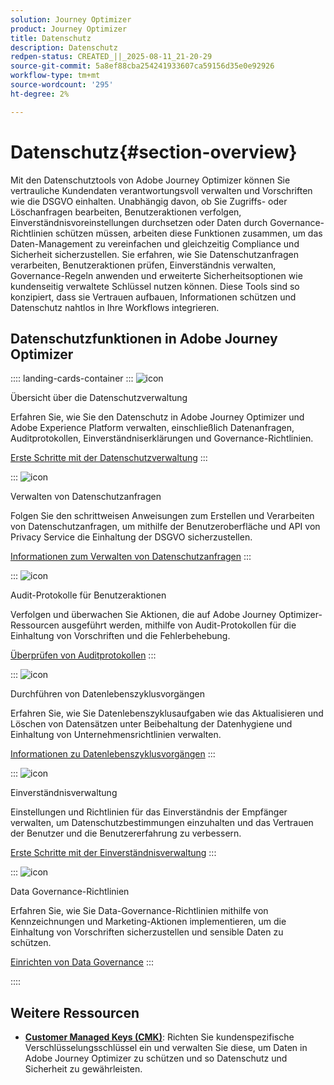 ```yaml
---
solution: Journey Optimizer
product: Journey Optimizer
title: Datenschutz
description: Datenschutz
redpen-status: CREATED_||_2025-08-11_21-20-29
source-git-commit: 5a8ef88cba254241933607ca59156d35e0e92926
workflow-type: tm+mt
source-wordcount: '295'
ht-degree: 2%

---
```



# Datenschutz{#section-overview}

Mit den Datenschutztools von Adobe Journey Optimizer können Sie vertrauliche Kundendaten verantwortungsvoll verwalten und Vorschriften wie die DSGVO einhalten. Unabhängig davon, ob Sie Zugriffs- oder Löschanfragen bearbeiten, Benutzeraktionen verfolgen, Einverständnisvoreinstellungen durchsetzen oder Daten durch Governance-Richtlinien schützen müssen, arbeiten diese Funktionen zusammen, um das Daten-Management zu vereinfachen und gleichzeitig Compliance und Sicherheit sicherzustellen. Sie erfahren, wie Sie Datenschutzanfragen verarbeiten, Benutzeraktionen prüfen, Einverständnis verwalten, Governance-Regeln anwenden und erweiterte Sicherheitsoptionen wie kundenseitig verwaltete Schlüssel nutzen können. Diese Tools sind so konzipiert, dass sie Vertrauen aufbauen, Informationen schützen und Datenschutz nahtlos in Ihre Workflows integrieren.

## Datenschutzfunktionen in Adobe Journey Optimizer

:::: landing-cards-container
:::
![icon](https://cdn.experienceleague.adobe.com/icons/book.svg)

Übersicht über die Datenschutzverwaltung

Erfahren Sie, wie Sie den Datenschutz in Adobe Journey Optimizer und Adobe Experience Platform verwalten, einschließlich Datenanfragen, Auditprotokollen, Einverständniserklärungen und Governance-Richtlinien.

[Erste Schritte mit der Datenschutzverwaltung](../using/privacy/get-started-privacy.md)
:::

:::
![icon](https://cdn.experienceleague.adobe.com/icons/circle-play.svg)

Verwalten von Datenschutzanfragen

Folgen Sie den schrittweisen Anweisungen zum Erstellen und Verarbeiten von Datenschutzanfragen, um mithilfe der Benutzeroberfläche und API von Privacy Service die Einhaltung der DSGVO sicherzustellen.

[Informationen zum Verwalten von Datenschutzanfragen](../using/privacy/requests.md)
:::

:::
![icon](https://cdn.experienceleague.adobe.com/icons/list-check.svg)

Audit-Protokolle für Benutzeraktionen

Verfolgen und überwachen Sie Aktionen, die auf Adobe Journey Optimizer-Ressourcen ausgeführt werden, mithilfe von Audit-Protokollen für die Einhaltung von Vorschriften und die Fehlerbehebung.

[Überprüfen von Auditprotokollen](../using/privacy/audit-logs.md)
:::

:::
![icon](https://cdn.experienceleague.adobe.com/icons/screwdriver-wrench.svg)

Durchführen von Datenlebenszyklusvorgängen

Erfahren Sie, wie Sie Datenlebenszyklusaufgaben wie das Aktualisieren und Löschen von Datensätzen unter Beibehaltung der Datenhygiene und Einhaltung von Unternehmensrichtlinien verwalten.

[Informationen zu Datenlebenszyklusvorgängen](../using/privacy/data-hygiene.md)
:::

:::
![icon](https://cdn.experienceleague.adobe.com/icons/bullseye.svg)

Einverständnisverwaltung

Einstellungen und Richtlinien für das Einverständnis der Empfänger verwalten, um Datenschutzbestimmungen einzuhalten und das Vertrauen der Benutzer und die Benutzererfahrung zu verbessern.

[Erste Schritte mit der Einverständnisverwaltung](consent-landing-page.md)
:::

:::
![icon](https://cdn.experienceleague.adobe.com/icons/shield-halved.svg)

Data Governance-Richtlinien

Erfahren Sie, wie Sie Data-Governance-Richtlinien mithilfe von Kennzeichnungen und Marketing-Aktionen implementieren, um die Einhaltung von Vorschriften sicherzustellen und sensible Daten zu schützen.

[Einrichten von Data Governance](../using/action/action-privacy.md)
:::

::::


## Weitere Ressourcen

- **[Customer Managed Keys (CMK)](../using/privacy/cmk.md)**: Richten Sie kundenspezifische Verschlüsselungsschlüssel ein und verwalten Sie diese, um Daten in Adobe Journey Optimizer zu schützen und so Datenschutz und Sicherheit zu gewährleisten.
